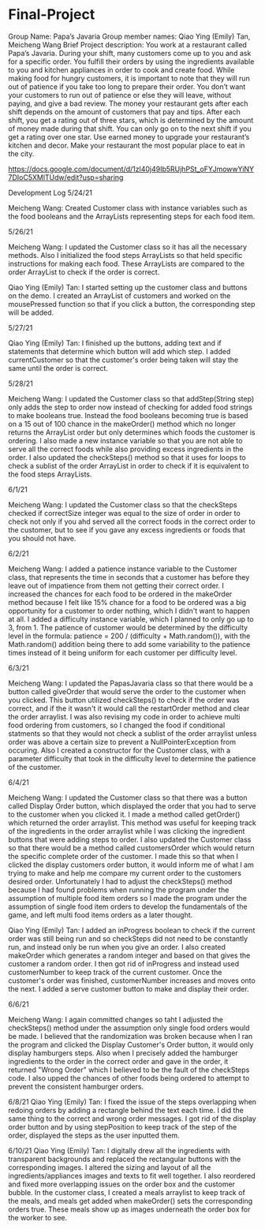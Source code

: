 # Final-Project
Group Name: Papa’s Javaria
Group member names: Qiao Ying (Emily) Tan, Meicheng Wang
Brief Project description:
You work at a restaurant called Papa’s Javaria. During your shift, many customers come up to you and ask for a specific order. You fulfill their orders by using the ingredients available to you and kitchen appliances in order to cook and create food. While making food for hungry customers, it is important to note that they will run out of patience if you take too long to prepare their order. You don’t want your customers to run out of patience or else they will leave, without paying, and give a bad review. The money your restaurant gets after each shift depends on the amount of customers that pay and tips. After each shift, you get a rating out of three stars, which is determined by the amount of money made during that shift. You can only go on to the next shift if you get a rating over one star. Use earned money to upgrade your restaurant’s kitchen and decor. Make your restaurant the most popular place to eat in the city.

https://docs.google.com/document/d/1zl40j49Ib5RUjhPSt_oFYJmowwYiNY7DIoC5XMlTUdw/edit?usp=sharing

Development Log
5/24/21

Meicheng Wang: Created Customer class with instance variables such as the food booleans and the ArrayLists representing steps for each food item.

5/26/21

Meicheng Wang: I updated the Customer class so it has all the necessary methods. Also I initialized the food steps ArrayLists so that held specific instructions for making each food. These ArrayLists are compared to the order ArrayList to check if the order is correct.

Qiao Ying (Emily) Tan: I started setting up the customer class and buttons on the demo. I created an ArrayList of customers and worked on the mousePressed function so that if you click a button, the corresponding step will be added.

5/27/21

Qiao Ying (Emily) Tan: I finished up the buttons, adding text and if statements that determine which button will add which step. I added currentCustomer so that the customer's order being taken will stay the same until the order is correct.

5/28/21

Meicheng Wang: I updated the Customer class so that addStep(String step) only adds the step to order now instead of checking for added food strings to make booleans true. Instead the food booleans becoming true is based on a 15 out of 100 chance in the makeOrder() method which no longer returns the ArrayList order but only determines which foods the customer is ordering. I also made a new instance variable so that you are not able to serve all the correct foods while also providing excess ingredients in the order. I also updated the checkSteps() method so that it uses for loops to check a sublist of the order ArrayList in order to check if it is equivalent to the food steps ArrayLists.

6/1/21

Meicheng Wang: I updated the Customer class so that the checkSteps checked if correctSize integer was equal to the size of order in order to check not only if you ahd served all the correct foods in the correct order to the customer, but to see if you gave any excess ingredients or foods that you should not have.

6/2/21

Meicheng Wang: I added a patience instance variable to the Customer class, that represents the time in seconds that a customer has before they leave out of impatience from them not getting their correct order. I increased the chances for each food to be ordered in the makeOrder method because I felt like 15% chance for a food to be ordered was a big opportunity for a customer to order nothing, which I didn't want to happen at all. I added a difficulty instance variable, which I planned to only go up to 3, from 1. The patience of customer would be determined by the difficulty level in the formula: patience = 200 / (difficulty + Math.random()), with the Math.random() addition being there to add some variability to the patience times instead of it being uniform for each customer per difficulty level. 

6/3/21

Meicheng Wang: I updated the PapasJavaria class so that there would be a button called giveOrder that would serve the order to the customer when you clicked. This button utilized checkSteps() to check if the order was correct, and if the it wasn't it would call the restartOrder method and clear the order arraylist. I was also revising my code in order to achieve multi food ordering from customers, so I changed the food if conditional statments so that they would not check a sublist of the order arraylist unless order was above a certain size to prevent a NullPointerException from occuring. Also I created a constructor for the Customer class, with a parameter difficulty that took in the difficulty level to determine the patience of the customer.

6/4/21

Meicheng Wang: I updated the Customer class so that there was a button called Display Order button, which displayed the order that you had to serve to the customer when you clicked it. I made a method called getOrder() which returned the order arraylist. This method was useful for keeping track of the ingredients in the order arraylist while I was clicking the ingredient buttons that were adding steps to order. I also updated the Customer class so that there would be a method called customersOrder which would return the specific complete order of the customer. I made this so that when I clicked the display customers order button, it would inform me of what I am trying to make and help me compare my current order to the customers desired order. Unfortunately I had to adjust the checkSteps() method because I had found problems when running the program under the assumption of multiple food item orders so I made the program under the assumption of single food item orders to develop the fundamentals of the game, and left multi food items orders as a later thought.

Qiao Ying (Emily) Tan: I added an inProgress boolean to check if the current order was still being run and so checkSteps did not need to be constantly run, and instead only be run when you give an order. I also created makeOrder which generates a random integer and based on that gives the customer a random order. I then got rid of inProgress and instead used customerNumber to keep track of the current customer. Once the customer's order was finished, customerNumber increases and moves onto the next. I added a serve customer button to make and display their order.

6/6/21

Meicheng Wang: I again committed changes so taht I adjusted the checkSteps() method under the assumption only single food orders would be made. I believed that the randomization was broken because when I ran the program and clicked the Display Customer's Order button, it would only display hamburgers steps. Also when I precisely added the hamburger ingredients to the order in the correct order and gave in the order, it returned "Wrong Order" which I believed to be the fault of the checkSteps code. I also upped the chances of other foods being ordered to attempt to prevent the consistent hamburger orders.

6/8/21
Qiao Ying (Emily) Tan: I fixed the issue of the steps overlapping when redoing orders by adding a rectangle behind the text each time. I did the same thing to the correct and wrong order messages. I got rid of the display order button and by using stepPosition to keep track of the step of the order, displayed the steps as the user inputted them.

6/10/21
Qiao Ying (Emily) Tan: I digitally drew all the ingredients with transparent backgrounds and replaced the rectangular buttons with the corresponding images. I altered the sizing and layout of all the ingredients/appliances images and texts to fit well together. I also reordered and fixed more overlapping issues on the order box and the customer bubble. In the customer class, I created a meals arraylist to keep track of the meals, and meals get added when makeOrder() sets the corresponding orders true. These meals show up as images underneath the order box for the worker to see.
